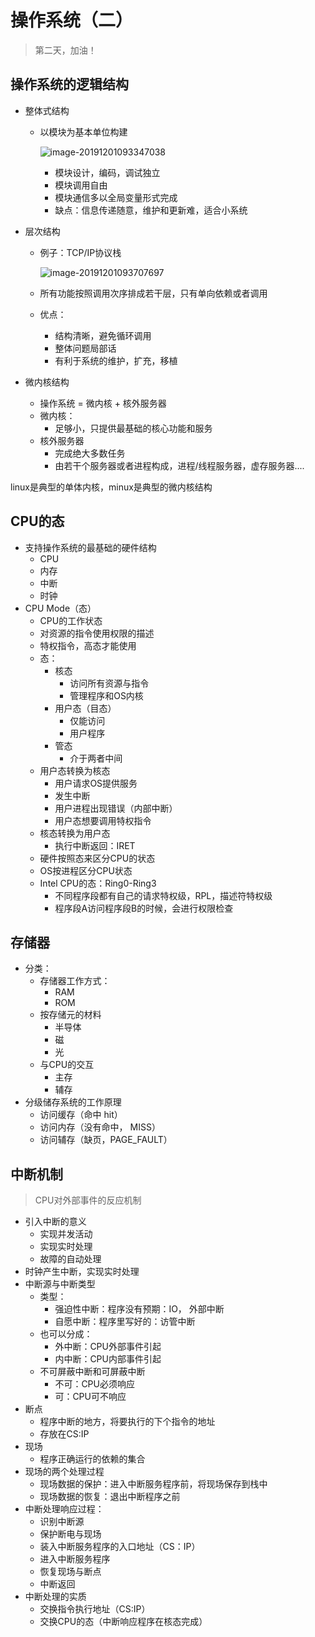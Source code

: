 # 操作系统（二）

> 第二天，加油！

## 操作系统的逻辑结构

- 整体式结构

  - 以模块为基本单位构建

    ![image-20191201093347038](/home/vophan/.config/Typora/typora-user-images/image-20191201093347038.png)

    - 模块设计，编码，调试独立
    - 模块调用自由
    - 模块通信多以全局变量形式完成
    - 缺点：信息传递随意，维护和更新难，适合小系统

- 层次结构

  - 例子：TCP/IP协议栈

    ![image-20191201093707697](/home/vophan/.config/Typora/typora-user-images/image-20191201093707697.png)

  - 所有功能按照调用次序排成若干层，只有单向依赖或者调用

  - 优点：

    - 结构清晰，避免循环调用
    - 整体问题局部话
    - 有利于系统的维护，扩充，移植

- 微内核结构

  - 操作系统 = 微内核 + 核外服务器
  - 微内核：
    - 足够小，只提供最基础的核心功能和服务
  - 核外服务器
    - 完成绝大多数任务
    - 由若干个服务器或者进程构成，进程/线程服务器，虚存服务器....

linux是典型的单体内核，minux是典型的微内核结构

## CPU的态

- 支持操作系统的最基础的硬件结构
  - CPU
  - 内存
  - 中断
  - 时钟
- CPU Mode（态）
  - CPU的工作状态
  - 对资源的指令使用权限的描述
  - 特权指令，高态才能使用
  - 态：
    - 核态
      - 访问所有资源与指令
      - 管理程序和OS内核
    - 用户态（目态）
      - 仅能访问
      - 用户程序
    - 管态
      - 介于两者中间
  - 用户态转换为核态
    - 用户请求OS提供服务
    - 发生中断
    - 用户进程出现错误（内部中断）
    - 用户态想要调用特权指令
  - 核态转换为用户态
    - 执行中断返回：IRET
  - 硬件按照态来区分CPU的状态
  - OS按进程区分CPU状态
  - Intel CPU的态：Ring0-Ring3
    - 不同程序段都有自己的请求特权级，RPL，描述符特权级
    - 程序段A访问程序段B的时候，会进行权限检查

## 存储器

- 分类：
  - 存储器工作方式：
    - RAM
    - ROM
  - 按存储元的材料
    - 半导体
    - 磁
    - 光
  - 与CPU的交互
    - 主存
    - 辅存
- 分级储存系统的工作原理
  - 访问缓存（命中 hit）
  - 访问内存（没有命中， MISS）
  - 访问辅存（缺页，PAGE_FAULT）

## 中断机制

> CPU对外部事件的反应机制

- 引入中断的意义
  - 实现并发活动
  - 实现实时处理
  - 故障的自动处理
- 时钟产生中断，实现实时处理
- 中断源与中断类型
  - 类型：
    - 强迫性中断：程序没有预期：IO， 外部中断
    - 自愿中断：程序里写好的：访管中断
  - 也可以分成：
    - 外中断：CPU外部事件引起
    - 内中断：CPU内部事件引起
  - 不可屏蔽中断和可屏蔽中断
    - 不可：CPU必须响应
    - 可：CPU可不响应
- 断点
  - 程序中断的地方，将要执行的下个指令的地址
  - 存放在CS:IP
- 现场
  - 程序正确运行的依赖的集合
- 现场的两个处理过程
  - 现场数据的保护：进入中断服务程序前，将现场保存到栈中
  - 现场数据的恢复：退出中断程序之前
- 中断处理响应过程：
  - 识别中断源
  - 保护断电与现场
  - 装入中断服务程序的入口地址（CS：IP）
  - 进入中断服务程序
  - 恢复现场与断点
  - 中断返回
- 中断处理的实质
  - 交换指令执行地址（CS:IP）
  - 交换CPU的态（中断响应程序在核态完成）































